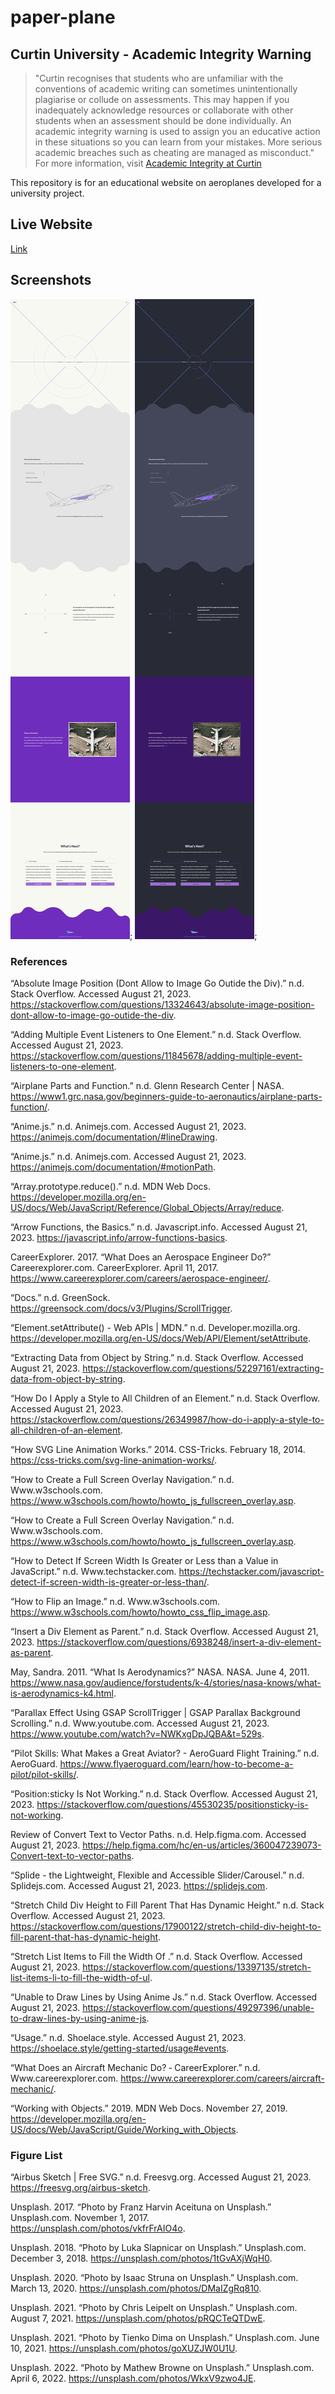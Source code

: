 # paper-plane

## Curtin University - Academic Integrity Warning

> "Curtin recognises that students who are unfamiliar with the conventions of academic writing can sometimes unintentionally plagiarise or collude on assessments. This may happen if you inadequately acknowledge resources or collaborate with other students when an assessment should be done individually. An academic integrity warning is used to assign you an educative action in these situations so you can learn from your mistakes. More serious academic breaches such as cheating are managed as misconduct."
For more information, visit [Academic Integrity at Curtin](https://www.curtin.edu.au/students/essentials/rights/academic-integrity/)

This repository is for an educational website on aeroplanes developed for a university project.

## Live Website

[Link](https://stately-dasik-d4a58a.netlify.app)

## Screenshots

![Home Page Light](assets/screenshots/screenshot-paper-plane-light.png);
![Home Page Dark](assets/screenshots/screenshot-paper-plane-dark.png);

### References

“Absolute Image Position (Dont Allow to Image Go Outide the Div).” n.d. Stack Overflow. Accessed August 21, 2023. https://stackoverflow.com/questions/13324643/absolute-image-position-dont-allow-to-image-go-outide-the-div.

“Adding Multiple Event Listeners to One Element.” n.d. Stack Overflow. Accessed August 21, 2023. https://stackoverflow.com/questions/11845678/adding-multiple-event-listeners-to-one-element.

“Airplane Parts and Function.” n.d. Glenn Research Center | NASA. https://www1.grc.nasa.gov/beginners-guide-to-aeronautics/airplane-parts-function/.

“Anime.js.” n.d. Animejs.com. Accessed August 21, 2023. https://animejs.com/documentation/#lineDrawing.

“Anime.js.” n.d. Animejs.com. Accessed August 21, 2023. https://animejs.com/documentation/#motionPath.

“Array.prototype.reduce().” n.d. MDN Web Docs. https://developer.mozilla.org/en-US/docs/Web/JavaScript/Reference/Global_Objects/Array/reduce.

“Arrow Functions, the Basics.” n.d. Javascript.info. Accessed August 21, 2023. https://javascript.info/arrow-functions-basics.

CareerExplorer. 2017. “What Does an Aerospace Engineer Do?” Careerexplorer.com. CareerExplorer. April 11, 2017. https://www.careerexplorer.com/careers/aerospace-engineer/.

“Docs.” n.d. GreenSock. https://greensock.com/docs/v3/Plugins/ScrollTrigger.

“Element.setAttribute() - Web APIs | MDN.” n.d. Developer.mozilla.org. https://developer.mozilla.org/en-US/docs/Web/API/Element/setAttribute.

“Extracting Data from Object by String.” n.d. Stack Overflow. Accessed August 21, 2023. https://stackoverflow.com/questions/52297161/extracting-data-from-object-by-string.

“How Do I Apply a Style to All Children of an Element.” n.d. Stack Overflow. Accessed August 21, 2023. https://stackoverflow.com/questions/26349987/how-do-i-apply-a-style-to-all-children-of-an-element.

“How SVG Line Animation Works.” 2014. CSS-Tricks. February 18, 2014. https://css-tricks.com/svg-line-animation-works/.

“How to Create a Full Screen Overlay Navigation.” n.d. Www.w3schools.com. https://www.w3schools.com/howto/howto_js_fullscreen_overlay.asp.

“How to Create a Full Screen Overlay Navigation.” n.d. Www.w3schools.com. https://www.w3schools.com/howto/howto_js_fullscreen_overlay.asp.

“How to Detect If Screen Width Is Greater or Less than a Value in JavaScript.” n.d. Www.techstacker.com. https://techstacker.com/javascript-detect-if-screen-width-is-greater-or-less-than/.

“How to Flip an Image.” n.d. Www.w3schools.com. https://www.w3schools.com/howto/howto_css_flip_image.asp.

“Insert a Div Element as Parent.” n.d. Stack Overflow. Accessed August 21, 2023. https://stackoverflow.com/questions/6938248/insert-a-div-element-as-parent.

May, Sandra. 2011. “What Is Aerodynamics?” NASA. NASA. June 4, 2011. https://www.nasa.gov/audience/forstudents/k-4/stories/nasa-knows/what-is-aerodynamics-k4.html.

“Parallax Effect Using GSAP ScrollTrigger | GSAP Parallax Background Scrolling.” n.d. Www.youtube.com. Accessed August 21, 2023. https://www.youtube.com/watch?v=NWKxgDpJQBA&t=529s.

“Pilot Skills: What Makes a Great Aviator? - AeroGuard Flight Training.” n.d. AeroGuard. https://www.flyaeroguard.com/learn/how-to-become-a-pilot/pilot-skills/.

“Position:sticky Is Not Working.” n.d. Stack Overflow. Accessed August 21, 2023. https://stackoverflow.com/questions/45530235/positionsticky-is-not-working.

Review of Convert Text to Vector Paths. n.d. Help.figma.com. Accessed August 21, 2023. https://help.figma.com/hc/en-us/articles/360047239073-Convert-text-to-vector-paths.

“Splide - the Lightweight, Flexible and Accessible Slider/Carousel.” n.d. Splidejs.com. Accessed August 21, 2023. https://splidejs.com.

“Stretch Child Div Height to Fill Parent That Has Dynamic Height.” n.d. Stack Overflow. Accessed August 21, 2023. https://stackoverflow.com/questions/17900122/stretch-child-div-height-to-fill-parent-that-has-dynamic-height.

“Stretch List Items to Fill the Width Of .” n.d. Stack Overflow. Accessed August 21, 2023. https://stackoverflow.com/questions/13397135/stretch-list-items-li-to-fill-the-width-of-ul.

“Unable to Draw Lines by Using Anime Js.” n.d. Stack Overflow. Accessed August 21, 2023. https://stackoverflow.com/questions/49297396/unable-to-draw-lines-by-using-anime-js.

“Usage.” n.d. Shoelace.style. Accessed August 21, 2023. https://shoelace.style/getting-started/usage#events.

“What Does an Aircraft Mechanic Do? ‐ CareerExplorer.” n.d. Www.careerexplorer.com. https://www.careerexplorer.com/careers/aircraft-mechanic/.

“Working with Objects.” 2019. MDN Web Docs. November 27, 2019. https://developer.mozilla.org/en-US/docs/Web/JavaScript/Guide/Working_with_Objects.

### Figure List

“Airbus Sketch | Free SVG.” n.d. Freesvg.org. Accessed August 21, 2023. https://freesvg.org/airbus-sketch.

Unsplash. 2017. “Photo by Franz Harvin Aceituna on Unsplash.” Unsplash.com. November 1, 2017. https://unsplash.com/photos/vkfrFrAIO4o.

Unsplash. 2018. “Photo by Luka Slapnicar on Unsplash.” Unsplash.com. December 3, 2018. https://unsplash.com/photos/1tGvAXjWqH0.

Unsplash. 2020. “Photo by Isaac Struna on Unsplash.” Unsplash.com. March 13, 2020. https://unsplash.com/photos/DMaIZgRq810.

Unsplash. 2021. “Photo by Chris Leipelt on Unsplash.” Unsplash.com. August 7, 2021. https://unsplash.com/photos/pRQCTeQTDwE.

Unsplash. 2021. “Photo by Tienko Dima on Unsplash.” Unsplash.com. June 10, 2021. https://unsplash.com/photos/goXUZJW0U1U.

Unsplash. 2022. “Photo by Mathew Browne on Unsplash.” Unsplash.com. April 6, 2022. https://unsplash.com/photos/WkxV9zwo4JE.